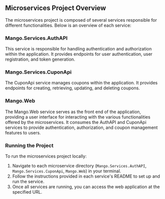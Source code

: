 ## Microservices Project Overview

The microservices project is composed of several services responsible for different functionalities. Below is an overview of each service:

### Mango.Services.AuthAPI

This service is responsible for handling authentication and authorization within the application. It provides endpoints for user authentication, user registration, and token generation.

### Mango.Services.CuponApi

The CuponApi service manages coupons within the application. It provides endpoints for creating, retrieving, updating, and deleting coupons.

### Mango.Web

The Mango.Web service serves as the front end of the application, providing a user interface for interacting with the various functionalities offered by the microservices. It consumes the AuthAPI and CuponApi services to provide authentication, authorization, and coupon management features to users.


### Running the Project

To run the microservices project locally:

1. Navigate to each microservice directory (`Mango.Services.AuthAPI`, `Mango.Services.CuponApi`, `Mango.Web`) in your terminal.
2. Follow the instructions provided in each service's README to set up and run the service.
3. Once all services are running, you can access the web application at the specified URL.
